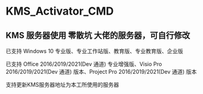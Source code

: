 # KMS_Activator_CMD

<h2>KMS 服务器使用 零散坑 大佬的服务器，可自行修改</h2>

<p>已支持 Windows 10 专业版、专业工作站版、教育版、专业教育版、企业版</p>
<p>已支持 Office 2016/2019/2021(Dev 通道) 专业增强版、Visio Pro 2016/2019/2021(Dev 通道) 版本、Project Pro 2016/2019/2021(Dev 通道) 版本</p>
<p>支持更新KMS服务器地址为本工所使用的服务器</p>
